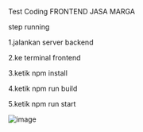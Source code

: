 Test Coding FRONTEND JASA MARGA

step running

1.jalankan server backend

2.ke terminal frontend

3.ketik npm install

4.ketik npm run build

5.ketik npm run start

![image](https://github.com/user-attachments/assets/735d313e-7e99-48d6-b068-dca37418e279)
